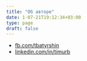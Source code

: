 ```yaml
---
title: "Об авторе"
date: 1-07-21T19:12:34+03:00
type: page
draft: false
---
```


<!--  ![Timur Batyrshin](/images/photo.jpg) -->

* [fb.com/tbatyrshin](https://fb.com/tbatyrshin)
* [linkedin.com/in/timurb](https://linkedin.com/in/timurb)
